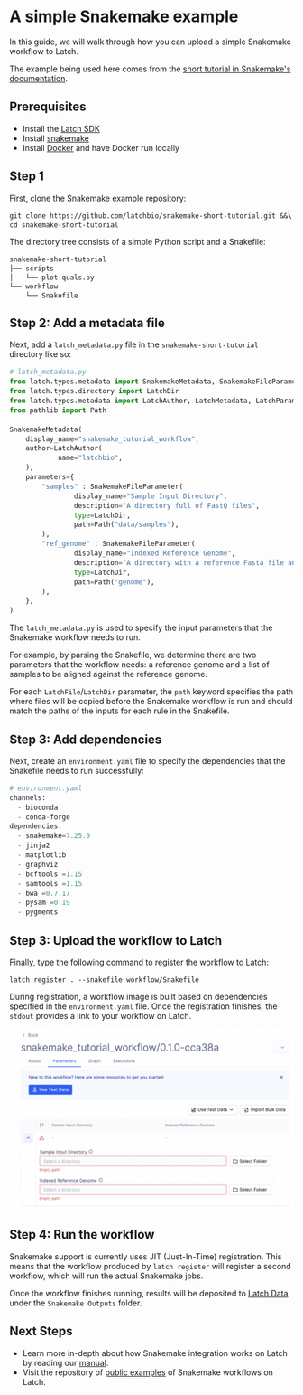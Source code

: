 # A simple Snakemake example

In this guide, we will walk through how you can upload a simple Snakemake workflow to Latch.

The example being used here comes from the [short tutorial in Snakemake's documentation](https://snakemake.readthedocs.io/en/stable/tutorial/short.html).

## Prerequisites

* Install the [Latch SDK](https://github.com/latchbio/latch#installation)
* Install [snakemake](https://snakemake.readthedocs.io/en/stable/getting_started/installation.html)
* Install [Docker](https://www.docker.com/get-started/) and have Docker run locally

## Step 1
First, clone the Snakemake example repository:

```console
git clone https://github.com/latchbio/snakemake-short-tutorial.git &&\
cd snakemake-short-tutorial
```

The directory tree consists of a simple Python script and a Snakefile:
```
snakemake-short-tutorial
├── scripts
│   └── plot-quals.py
└── workflow
    └── Snakefile
```

## Step 2: Add a metadata file
Next, add a `latch_metadata.py` file in the `snakemake-short-tutorial` directory like so:

```python
# latch_metadata.py
from latch.types.metadata import SnakemakeMetadata, SnakemakeFileParameter
from latch.types.directory import LatchDir
from latch.types.metadata import LatchAuthor, LatchMetadata, LatchParameter
from pathlib import Path

SnakemakeMetadata(
    display_name="snakemake_tutorial_workflow",
    author=LatchAuthor(
            name="latchbio",
    ),
    parameters={
        "samples" : SnakemakeFileParameter(
                display_name="Sample Input Directory",
                description="A directory full of FastQ files",
                type=LatchDir,
                path=Path("data/samples"),
        ),
        "ref_genome" : SnakemakeFileParameter(
                display_name="Indexed Reference Genome",
                description="A directory with a reference Fasta file and the 6 index files produced from `bwa index`",
                type=LatchDir,
                path=Path("genome"),
        ),
    },
)
```

The `latch_metadata.py` is used to specify the input parameters that the Snakemake workflow needs to run.

For example, by parsing the Snakefile, we determine there are two parameters that the workflow needs: a reference genome and a list of samples to be aligned against the reference genome.

For each `LatchFile`/`LatchDir` parameter, the `path` keyword specifies the path where files will be copied before the Snakemake workflow is run and should match the paths of the inputs for each rule in the Snakefile.

## Step 3: Add dependencies

Next, create an `environment.yaml` file to specify the dependencies that the Snakefile needs to run successfully:

```python
# environment.yaml
channels:
  - bioconda
  - conda-forge
dependencies:
  - snakemake=7.25.0
  - jinja2
  - matplotlib
  - graphviz
  - bcftools =1.15
  - samtools =1.15
  - bwa =0.7.17
  - pysam =0.19
  - pygments
```

## Step 3: Upload the workflow to Latch

Finally, type the following command to register the workflow to Latch:

```console
latch register . --snakefile workflow/Snakefile
```

During registration, a workflow image is built based on dependencies specified in the `environment.yaml` file. Once the registration finishes, the `stdout` provides a link to your workflow on Latch.

![Snakemake workflow interface on Latch](../assets/snakemake/tutorial.png)

## Step 4: Run the workflow
Snakemake support is currently uses JIT (Just-In-Time) registration. This means that the workflow produced by `latch register` will register a second workflow, which will run the actual Snakemake jobs.

Once the workflow finishes running, results will be deposited to [Latch Data](https://console.latch.bio/data) under the `Snakemake Outputs` folder.

## Next Steps

* Learn more in-depth about how Snakemake integration works on Latch by reading our [manual](../manual/snakemake.md).
* Visit the repository of [public examples](https://github.com/latchbio/latch-snakemake-examples) of Snakemake workflows on Latch.
